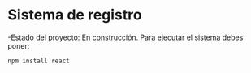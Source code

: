 <h1>Sistema de registro</h1>

-Estado del proyecto: En construcción.
Para ejecutar el sistema debes poner:

```npm install react```
